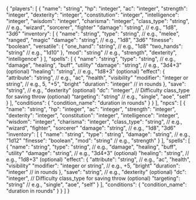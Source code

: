 {
    "players": [
        {
            "name": "string",
            "hp": "integer",
            "ac": "integer",
            "strength": "integer",
            "dexterity": "integer",
            "constitution": "integer",
            "intelligence": "integer",
            "wisdom": "integer",
            "charisma": "integer",
            "class_type": "string",  // e.g., "wizard", "sorcerer", "fighter"
            "damage": "string", // e.g., "1d8", "3d6"
            "inventory": [
                {
                    "name": "string",
                    "type": "string",  // e.g., "melee", "ranged", "magic"
                    "damage": "string",  // e.g., "1d8", "3d6"
                    "finesse": "boolean",
                    "versatile": {
                        "one_hand": "string",  // e.g., "1d8"
                        "two_hands": "string"  // e.g., "1d10"
                    },
                    "mod": "string"  // e.g., "strength", "dexterity", "intelligence"
                }
            ],
            "spells": [
                {
                    "name": "string",
                    "type": "string",  // e.g., "damage", "healing", "buff", "utility"
                    "damage": "string",  // e.g., "3d4+3" (optional)
                    "healing": "string",  // e.g., "1d8+3" (optional)
                    "effect": {
                        "attribute": "string",  // e.g., "ac", "health", "visibility"
                        "modifier": "integer or string",  // e.g., 5, "+5", "bright"
                        "duration": "integer"  // in rounds
                    },
                    "save": "string",  // e.g., "dexterity" (optional)
                    "dc": "integer",  // Difficulty class_type for saving throw (optional)
                    "targeting": "string"  // e.g., "single", "aoe", "self"
                }
            ],
            "conditions": {
                "condition_name": "duration in rounds"
            }
        }
    ],
    "npcs": [
        {
            "name": "string",
            "hp": "integer",
            "ac": "integer",
            "strength": "integer",
            "dexterity": "integer",
            "constitution": "integer",
            "intelligence": "integer",
            "wisdom": "integer",
            "charisma": "integer",
            "class_type": "string",  // e.g., "wizard", "fighter", "sorcerer"
            "damage": "string", // e.g., "1d8", "3d6"
            "inventory": [
                {
                    "name": "string",
                    "type": "string",
                    "damage": "string",  // e.g., "1d12"
                    "finesse": "boolean",
                    "mod": "string"  // e.g., "strength"
                }
            ],
            "spells": [
                {
                    "name": "string",
                    "type": "string",  // e.g., "damage", "healing", "buff", "utility"
                    "damage": "string",  // e.g., "3d4+3" (optional)
                    "healing": "string",  // e.g., "1d8+3" (optional)
                    "effect": {
                        "attribute": "string",  // e.g., "ac", "health", "visibility"
                        "modifier": "integer or string",  // e.g., +5, "bright"
                        "duration": "integer"  // in rounds
                    },
                    "save": "string",  // e.g., "dexterity" (optional)
                    "dc": "integer",  // Difficulty class_type for saving throw (optional)
                    "targeting": "string"  // e.g., "single", "aoe", "self"
                }
            ],
            "conditions": {
                "condition_name": "duration in rounds"
            }
        }
    ]
}
